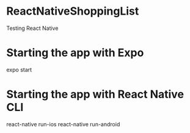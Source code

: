 # ReactNativeShoppingList

Testing React Native

# Starting the app with Expo

expo start

# Starting the app with React Native CLI

react-native run-ios
react-native run-android
